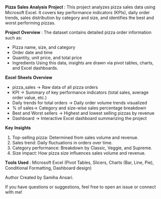 𝐏𝐢𝐳𝐳𝐚 𝐒𝐚𝐥𝐞𝐬 𝐀𝐧𝐚𝐥𝐲𝐬𝐢𝐬 𝐏𝐫𝐨𝐣𝐞𝐜𝐭 : This project analyzes pizza sales data using Microsoft Excel. It covers key performance indicators (KPIs), daily order trends, sales distribution by category and size, and identifies the best and worst performing pizzas.


𝐏𝐫𝐨𝐣𝐞𝐜𝐭 𝐎𝐯𝐞𝐫𝐯𝐢𝐞𝐰 : The dataset contains detailed pizza order information such as:
- Pizza name, size, and category
- Order date and time
- Quantity, unit price, and total price
- Ingredients
Using this data, insights are drawn via pivot tables, charts, and Excel dashboards.


𝐄𝐱𝐜𝐞𝐥 𝐒𝐡𝐞𝐞𝐭𝐬 𝐎𝐯𝐞𝐫𝐯𝐢𝐞𝐰
- pizza_sales	-> Raw data of all pizza orders
- KPI -> Summary of key performance indicators (total sales, average order value, etc.)
- Daily trends for total orders ->	Daily order volume trends visualized
- % of sales-> Category and size-wise sales percentage breakdown
- Best and Worst sellers -> Highest and lowest selling pizzas by revenue
- Dashboard -> Interactive Excel dashboard summarizing the project


𝐊𝐞𝐲 𝐈𝐧𝐬𝐢𝐠𝐡𝐭𝐬
1. Top-selling pizza: Determined from sales volume and revenue.
2. Sales trend: Daily fluctuations in orders over time.
3. Category performance: Breakdown by Classic, Veggie, and Supreme.
4. Size impact: How pizza size influences sales volume and revenue.

𝐓𝐨𝐨𝐥𝐬 𝐔𝐬𝐞𝐝 : Microsoft Excel (Pivot Tables, Slicers, Charts (Bar, Line, Pie), Conditional Formatting, Dashboard design)


Author
Created by Samiha Ansari.

If you have questions or suggestions, feel free to open an issue or connect with me!
